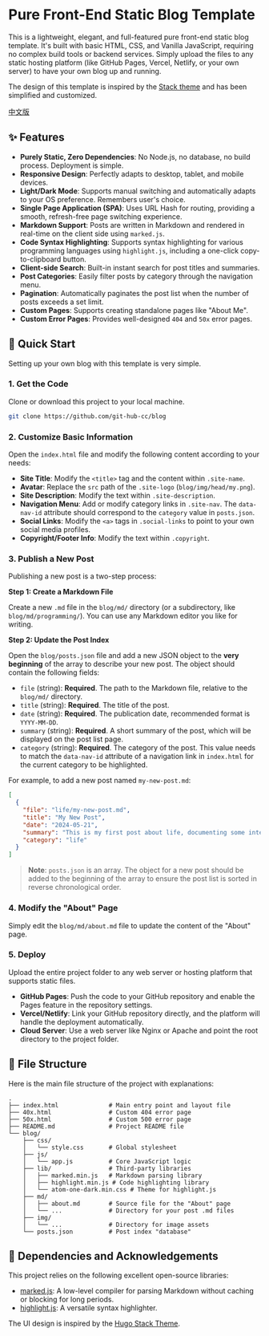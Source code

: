 # Pure Front-End Static Blog Template

This is a lightweight, elegant, and full-featured pure front-end static blog template. It's built with basic HTML, CSS, and Vanilla JavaScript, requiring no complex build tools or backend services. Simply upload the files to any static hosting platform (like GitHub Pages, Vercel, Netlify, or your own server) to have your own blog up and running.

The design of this template is inspired by the [Stack theme](https://github.com/CaiJimmy/hugo-theme-stack) and has been simplified and customized.

[中文版](./README-cn.md)

## ✨ Features

*   **Purely Static, Zero Dependencies**: No Node.js, no database, no build process. Deployment is simple.
*   **Responsive Design**: Perfectly adapts to desktop, tablet, and mobile devices.
*   **Light/Dark Mode**: Supports manual switching and automatically adapts to your OS preference. Remembers user's choice.
*   **Single Page Application (SPA)**: Uses URL Hash for routing, providing a smooth, refresh-free page switching experience.
*   **Markdown Support**: Posts are written in Markdown and rendered in real-time on the client side using `marked.js`.
*   **Code Syntax Highlighting**: Supports syntax highlighting for various programming languages using `highlight.js`, including a one-click copy-to-clipboard button.
*   **Client-side Search**: Built-in instant search for post titles and summaries.
*   **Post Categories**: Easily filter posts by category through the navigation menu.
*   **Pagination**: Automatically paginates the post list when the number of posts exceeds a set limit.
*   **Custom Pages**: Supports creating standalone pages like "About Me".
*   **Custom Error Pages**: Provides well-designed `404` and `50x` error pages.

## 🚀 Quick Start

Setting up your own blog with this template is very simple.

### 1. Get the Code

Clone or download this project to your local machine.

```bash
git clone https://github.com/git-hub-cc/blog
```

### 2. Customize Basic Information

Open the `index.html` file and modify the following content according to your needs:

*   **Site Title**: Modify the `<title>` tag and the content within `.site-name`.
*   **Avatar**: Replace the `src` path of the `.site-logo` (`blog/img/head/my.png`).
*   **Site Description**: Modify the text within `.site-description`.
*   **Navigation Menu**: Add or modify category links in `.site-nav`. The `data-nav-id` attribute should correspond to the `category` value in `posts.json`.
*   **Social Links**: Modify the `<a>` tags in `.social-links` to point to your own social media profiles.
*   **Copyright/Footer Info**: Modify the text within `.copyright`.

### 3. Publish a New Post

Publishing a new post is a two-step process:

**Step 1: Create a Markdown File**

Create a new `.md` file in the `blog/md/` directory (or a subdirectory, like `blog/md/programming/`). You can use any Markdown editor you like for writing.

**Step 2: Update the Post Index**

Open the `blog/posts.json` file and add a new JSON object to the **very beginning** of the array to describe your new post. The object should contain the following fields:

*   `file` (string): **Required**. The path to the Markdown file, relative to the `blog/md/` directory.
*   `title` (string): **Required**. The title of the post.
*   `date` (string): **Required**. The publication date, recommended format is `YYYY-MM-DD`.
*   `summary` (string): **Required**. A short summary of the post, which will be displayed on the post list page.
*   `category` (string): **Required**. The category of the post. This value needs to match the `data-nav-id` attribute of a navigation link in `index.html` for the current category to be highlighted.

For example, to add a new post named `my-new-post.md`:

```json
[
  {
    "file": "life/my-new-post.md",
    "title": "My New Post",
    "date": "2024-05-21",
    "summary": "This is my first post about life, documenting some interesting things.",
    "category": "life" 
  }
]
```
> **Note**: `posts.json` is an array. The object for a new post should be added to the beginning of the array to ensure the post list is sorted in reverse chronological order.

### 4. Modify the "About" Page

Simply edit the `blog/md/about.md` file to update the content of the "About" page.

### 5. Deploy

Upload the entire project folder to any web server or hosting platform that supports static files.

*   **GitHub Pages**: Push the code to your GitHub repository and enable the Pages feature in the repository settings.
*   **Vercel/Netlify**: Link your GitHub repository directly, and the platform will handle the deployment automatically.
*   **Cloud Server**: Use a web server like Nginx or Apache and point the root directory to the project folder.

## 📁 File Structure

Here is the main file structure of the project with explanations:

```
.
├── index.html              # Main entry point and layout file
├── 40x.html                # Custom 404 error page
├── 50x.html                # Custom 500 error page
├── README.md               # Project README file
└── blog/
    ├── css/
    │   └── style.css       # Global stylesheet
    ├── js/
    │   └── app.js          # Core JavaScript logic
    ├── lib/                # Third-party libraries
    │   ├── marked.min.js   # Markdown parsing library
    │   ├── highlight.min.js # Code highlighting library
    │   └── atom-one-dark.min.css # Theme for highlight.js
    ├── md/
    │   ├── about.md        # Source file for the "About" page
    │   └── ...             # Directory for your post .md files
    ├── img/
    │   └── ...             # Directory for image assets
    └── posts.json          # Post index "database"
```

## 🔧 Dependencies and Acknowledgements

This project relies on the following excellent open-source libraries:

*   [marked.js](https://github.com/markedjs/marked): A low-level compiler for parsing Markdown without caching or blocking for long periods.
*   [highlight.js](https://github.com/highlightjs/highlight.js): A versatile syntax highlighter.

The UI design is inspired by the [Hugo Stack Theme](https://github.com/CaiJimmy/hugo-theme-stack).